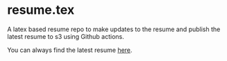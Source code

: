 # resume.tex
A latex based resume repo to make updates to the resume and publish the latest resume to s3 using Github actions.

You can always find the latest resume [here](https://s3.amazonaws.com/com.dflipflop/resume/Mehul-Sharma.pdf). 
